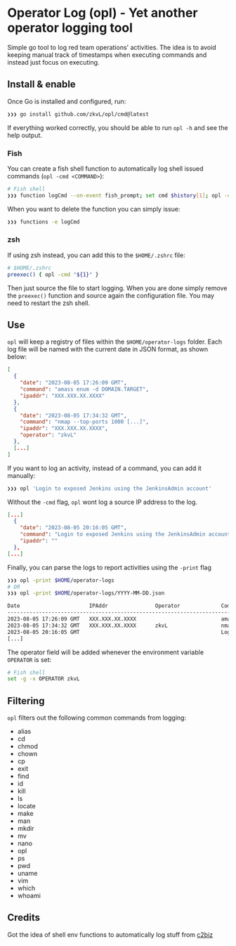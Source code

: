 # Operator Log (opl) - Yet another operator logging tool

Simple go tool to log red team operations' activities. The idea is to avoid keeping manual track of timestamps when executing commands and instead just focus on executing. 

## Install & enable
Once Go is installed and configured, run:

```bash
❯❯❯ go install github.com/zkvL/opl/cmd@latest
```
If everything worked correctly, you should be able to run `opl -h` and see the help output.

### Fish 
You can create a fish shell function to automatically log shell issued commands (`opl -cmd <COMMAND>`):

```bash
# Fish shell
❯❯❯ function logCmd --on-event fish_prompt; set cmd $history[1]; opl -cmd "$cmd"; end
```

When you want to delete the function you can simply issue:
```bash
❯❯❯ functions -e logCmd
```

### zsh
If using zsh instead, you can add this to the `$HOME/.zshrc` file:

```bash
# $HOME/.zshrc
preexec() { opl -cmd "${1}" }
```

Then just source the file to start logging. When you are done simply remove the `preexec()` function and source again the configuration file.
You may need to restart the zsh shell.

## Use
`opl` will keep a registry of files within the `$HOME/operator-logs` folder. Each log file will be named with the current date in JSON format, as shown below:
```json
[
  {
    "date": "2023-08-05 17:26:09 GMT",
    "command": "amass enum -d DOMAIN.TARGET",
    "ipaddr": "XXX.XXX.XX.XXXX"
  },
  {
    "date": "2023-08-05 17:34:32 GMT",
    "command": "nmap --top-ports 1000 [...]",
    "ipaddr": "XXX.XXX.XX.XXXX",
    "operator": "zkvL"
  },
  [...]
]
```

If you want to log an activity, instead of a command, you can add it manually:
```bash
❯❯❯ opl 'Login to exposed Jenkins using the JenkinsAdmin account'
```

Without the `-cmd` flag, `opl` wont log a source IP address to the log.
```json
[...]
  {
    "date": "2023-08-05 20:16:05 GMT",
    "command": "Login to exposed Jenkins using the JenkinsAdmin account",
    "ipaddr": ""
  },
[...]
```

Finally, you can parse the logs to report activities using the `-print` flag


```bash
❯❯❯ opl -print $HOME/operator-logs
# OR
❯❯❯ opl -print $HOME/operator-logs/YYYY-MM-DD.json

Date                      IPAddr               Operator             Command/Activity             
---------------------------------------------------------------------------------------------------------------------------
2023-08-05 17:26:09 GMT   XXX.XXX.XX.XXXX                           amass enum -d DOMAIN.TARGET
2023-08-05 17:34:32 GMT   XXX.XXX.XX.XXXX      zkvL                 nmap --top-ports 1000 [...]
2023-08-05 20:16:05 GMT                                             Login to exposed Jenkins using the JenkinsAdmin account
[...]
```
The operator field will be added whenever the environment variable `OPERATOR` is set:
```bash
# Fish shell
set -g -x OPERATOR zkvL
```

## Filtering

`opl` filters out the following common commands from logging:
- alias
- cd
- chmod
- chown
- cp
- exit
- find
- id
- kill
- ls
- locate
- make
- man
- mkdir
- mv
- nano
- opl
- ps
- pwd
- uname
- vim
- which
- whoami

## Credits
Got the idea of shell env functions to automatically log stuff from [c2biz](https://github.com/c2biz)